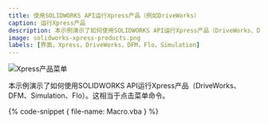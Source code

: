 ```yaml
---
title: 使用SOLIDWORKS API运行Xpress产品（例如DriveWorks）
caption: 运行Xpress产品
description: 本示例演示了如何使用SOLIDWORKS API运行Xpress产品（DriveWorks、DFM、Simulation、Flo）
image: solidworks-xpress-products.png
labels: [界面，Xpress，DriveWorks，DFM，Flo，Simulation]
---
```

![Xpress产品菜单](solidworks-xpress-products.png)

本示例演示了如何使用SOLIDWORKS API运行Xpress产品（DriveWorks、DFM、Simulation、Flo）。这相当于点击菜单命令。

{% code-snippet { file-name: Macro.vba } %}